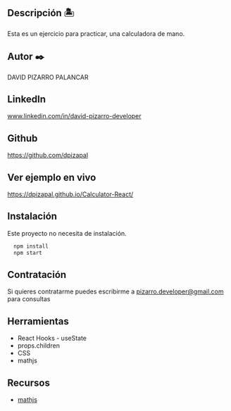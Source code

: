 ## Descripción 🏝

Esta es un ejercicio para practicar, una calculadora de mano.

## Autor ✒️

DAVID PIZARRO PALANCAR  

## LinkedIn
www.linkedin.com/in/david-pizarro-developer
## Github
https://github.com/dpizapal

## Ver ejemplo en vivo

https://dpizapal.github.io/Calculator-React/

## Instalación

Este proyecto no necesita de instalación.
```bash
  npm install
  npm start
```

## Contratación

Si quieres contratarme puedes escribirme a pizarro.developer@gmail.com para consultas


## Herramientas

- React Hooks - useState
- props.children 
- CSS
- mathjs


## Recursos

- [mathjs](https://mathjs.org/)

